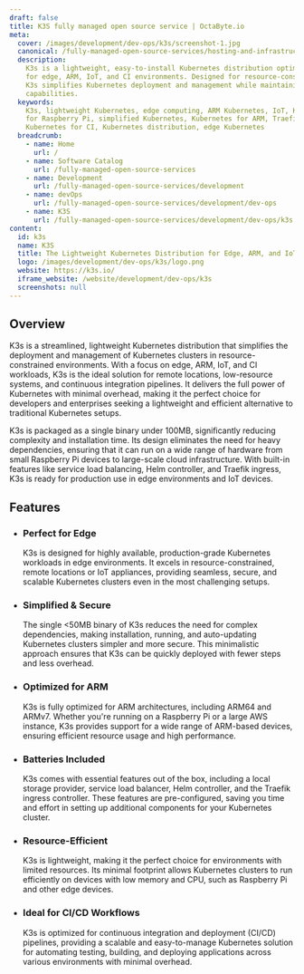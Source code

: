 ```yaml
---
draft: false
title: K3S fully managed open source service | OctaByte.io
meta:
  cover: /images/development/dev-ops/k3s/screenshot-1.jpg
  canonical: /fully-managed-open-source-services/hosting-and-infrastructure/containers/k3s
  description:
    K3s is a lightweight, easy-to-install Kubernetes distribution optimized
    for edge, ARM, IoT, and CI environments. Designed for resource-constrained setups,
    K3s simplifies Kubernetes deployment and management while maintaining powerful
    capabilities.
  keywords:
    K3s, lightweight Kubernetes, edge computing, ARM Kubernetes, IoT, Kubernetes
    for Raspberry Pi, simplified Kubernetes, Kubernetes for ARM, Traefik, Helm controller,
    Kubernetes for CI, Kubernetes distribution, edge Kubernetes
  breadcrumb:
    - name: Home
      url: /
    - name: Software Catalog
      url: /fully-managed-open-source-services
    - name: Development
      url: /fully-managed-open-source-services/development
    - name: devOps
      url: /fully-managed-open-source-services/development/dev-ops
    - name: K3S
      url: /fully-managed-open-source-services/development/dev-ops/k3s
content:
  id: k3s
  name: K3S
  title: The Lightweight Kubernetes Distribution for Edge, ARM, and IoT Environments
  logo: /images/development/dev-ops/k3s/logo.png
  website: https://k3s.io/
  iframe_website: /website/development/dev-ops/k3s
  screenshots: null
---
```


## Overview

K3s is a streamlined, lightweight Kubernetes distribution that simplifies the deployment and management of Kubernetes clusters in resource-constrained environments. With a focus on edge, ARM, IoT, and CI workloads, K3s is the ideal solution for remote locations, low-resource systems, and continuous integration pipelines. It delivers the full power of Kubernetes with minimal overhead, making it the perfect choice for developers and enterprises seeking a lightweight and efficient alternative to traditional Kubernetes setups.

K3s is packaged as a single binary under 100MB, significantly reducing complexity and installation time. Its design eliminates the need for heavy dependencies, ensuring that it can run on a wide range of hardware from small Raspberry Pi devices to large-scale cloud infrastructure. With built-in features like service load balancing, Helm controller, and Traefik ingress, K3s is ready for production use in edge environments and IoT devices.

## Features

- ### Perfect for Edge

  K3s is designed for highly available, production-grade Kubernetes workloads in edge environments. It excels in resource-constrained, remote locations or IoT appliances, providing seamless, secure, and scalable Kubernetes clusters even in the most challenging setups.

- ### Simplified & Secure

  The single <50MB binary of K3s reduces the need for complex dependencies, making installation, running, and auto-updating Kubernetes clusters simpler and more secure. This minimalistic approach ensures that K3s can be quickly deployed with fewer steps and less overhead.

- ### Optimized for ARM

  K3s is fully optimized for ARM architectures, including ARM64 and ARMv7. Whether you're running on a Raspberry Pi or a large AWS instance, K3s provides support for a wide range of ARM-based devices, ensuring efficient resource usage and high performance.

- ### Batteries Included

  K3s comes with essential features out of the box, including a local storage provider, service load balancer, Helm controller, and the Traefik ingress controller. These features are pre-configured, saving you time and effort in setting up additional components for your Kubernetes cluster.

- ### Resource-Efficient

  K3s is lightweight, making it the perfect choice for environments with limited resources. Its minimal footprint allows Kubernetes clusters to run efficiently on devices with low memory and CPU, such as Raspberry Pi and other edge devices.

- ### Ideal for CI/CD Workflows

  K3s is optimized for continuous integration and deployment (CI/CD) pipelines, providing a scalable and easy-to-manage Kubernetes solution for automating testing, building, and deploying applications across various environments with minimal overhead.
